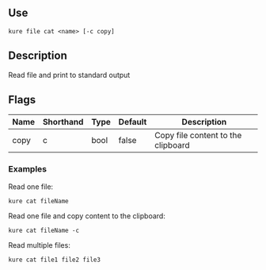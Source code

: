## Use

`kure file cat <name> [-c copy]`

## Description

Read file and print to standard output

## Flags 

|  Name     | Shorthand |     Type      |    Default    |              Description              |
|-----------|-----------|---------------|---------------|---------------------------------------|
| copy      | c         | bool          | false         | Copy file content to the clipboard    |

### Examples

Read one file:
```
kure cat fileName
```

Read one file and copy content to the clipboard:
```
kure cat fileName -c
```

Read multiple files:
```
kure cat file1 file2 file3
```